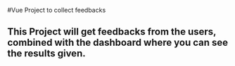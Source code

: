 #Vue Project to collect feedbacks

## This Project will get feedbacks from the users, combined with the dashboard where you can see the results given. 
